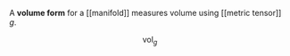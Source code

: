 A **volume form** for a [[manifold]] measures volume using [[metric tensor]] $g$.

$$
\mathsf{vol}_g
$$